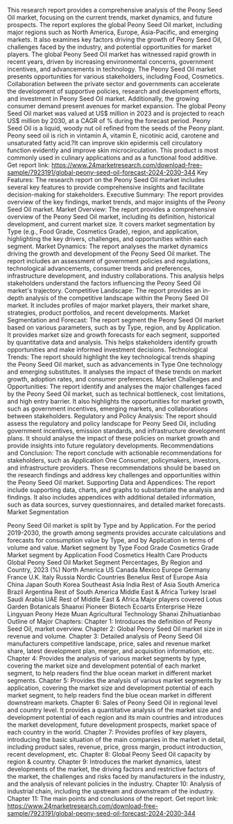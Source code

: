 This research report provides a comprehensive analysis of the Peony Seed Oil market, focusing on the current trends, market dynamics, and future prospects. The report explores the global Peony Seed Oil market, including major regions such as North America, Europe, Asia-Pacific, and emerging markets. It also examines key factors driving the growth of Peony Seed Oil, challenges faced by the industry, and potential opportunities for market players.
The global Peony Seed Oil market has witnessed rapid growth in recent years, driven by increasing environmental concerns, government incentives, and advancements in technology. The Peony Seed Oil market presents opportunities for various stakeholders, including Food, Cosmetics. Collaboration between the private sector and governments can accelerate the development of supportive policies, research and development efforts, and investment in Peony Seed Oil market. Additionally, the growing consumer demand present avenues for market expansion.
The global Peony Seed Oil market was valued at US$ million in 2023 and is projected to reach US$ million by 2030, at a CAGR of % during the forecast period.
Peony Seed Oil is a liquid, woody nut oil refined from the seeds of the Peony plant. Peony seed oil is rich in vintamin A, vitamin E, nicotinic acid, carotene and unsaturated fatty acid.?It can improve skin epidermis cell circulatory function evidently and improve skin microcirculation. This product is most commonly used in culinary applications and as a functional food additive.
Get report link: https://www.24marketresearch.com/download-free-sample/7923191/global-peony-seed-oil-forecast-2024-2030-344
Key Features:
The research report on the Peony Seed Oil market includes several key features to provide comprehensive insights and facilitate decision-making for stakeholders.
Executive Summary: The report provides overview of the key findings, market trends, and major insights of the Peony Seed Oil market.
Market Overview: The report provides a comprehensive overview of the Peony Seed Oil market, including its definition, historical development, and current market size. It covers market segmentation by Type (e.g., Food Grade, Cosmetics Grade), region, and application, highlighting the key drivers, challenges, and opportunities within each segment.
Market Dynamics: The report analyses the market dynamics driving the growth and development of the Peony Seed Oil market. The report includes an assessment of government policies and regulations, technological advancements, consumer trends and preferences, infrastructure development, and industry collaborations. This analysis helps stakeholders understand the factors influencing the Peony Seed Oil market's trajectory.
Competitive Landscape: The report provides an in-depth analysis of the competitive landscape within the Peony Seed Oil market. It includes profiles of major market players, their market share, strategies, product portfolios, and recent developments.
Market Segmentation and Forecast: The report segment the Peony Seed Oil market based on various parameters, such as by Type, region, and by Application. It provides market size and growth forecasts for each segment, supported by quantitative data and analysis. This helps stakeholders identify growth opportunities and make informed investment decisions.
Technological Trends: The report should highlight the key technological trends shaping the Peony Seed Oil market, such as advancements in Type One technology and emerging substitutes. It analyses the impact of these trends on market growth, adoption rates, and consumer preferences.
Market Challenges and Opportunities: The report identify and analyses the major challenges faced by the Peony Seed Oil market, such as technical bottleneck, cost limitations, and high entry barrier. It also highlights the opportunities for market growth, such as government incentives, emerging markets, and collaborations between stakeholders.
Regulatory and Policy Analysis: The report should assess the regulatory and policy landscape for Peony Seed Oil, including government incentives, emission standards, and infrastructure development plans. It should analyse the impact of these policies on market growth and provide insights into future regulatory developments.
Recommendations and Conclusion: The report conclude with actionable recommendations for stakeholders, such as Application One Consumer, policymakers, investors, and infrastructure providers. These recommendations should be based on the research findings and address key challenges and opportunities within the Peony Seed Oil market.
Supporting Data and Appendices: The report include supporting data, charts, and graphs to substantiate the analysis and findings. It also includes appendices with additional detailed information, such as data sources, survey questionnaires, and detailed market forecasts.
Market Segmentation

Peony Seed Oil market is split by Type and by Application. For the period 2019-2030, the growth among segments provides accurate calculations and forecasts for consumption value by Type, and by Application in terms of volume and value.
Market segment by Type
Food Grade
Cosmetics Grade
Market segment by Application
Food
Cosmetics
Health Care Products
Global Peony Seed Oil Market Segment Percentages, By Region and Country, 2023 (%)
North America
US
Canada
Mexico
Europe
Germany
France
U.K.
Italy
Russia
Nordic Countries
Benelux
Rest of Europe
Asia
China
Japan
South Korea
Southeast Asia
India
Rest of Asia
South America
Brazil
Argentina
Rest of South America
Middle East & Africa
Turkey
Israel
Saudi Arabia
UAE
Rest of Middle East & Africa
Major players covered
Lotus Garden Botanicals
Shaanxi Pioneer Biotech
Ecoarts Enterprise
Heze Lingyuan Peony
Heze Muan Agricultural Technology
Shanxi Zhihuatianbao
Outline of Major Chapters:
Chapter 1: Introduces the definition of Peony Seed Oil, market overview.
Chapter 2: Global Peony Seed Oil market size in revenue and volume.
Chapter 3: Detailed analysis of Peony Seed Oil manufacturers competitive landscape, price, sales and revenue market share, latest development plan, merger, and acquisition information, etc.
Chapter 4: Provides the analysis of various market segments by type, covering the market size and development potential of each market segment, to help readers find the blue ocean market in different market segments.
Chapter 5: Provides the analysis of various market segments by application, covering the market size and development potential of each market segment, to help readers find the blue ocean market in different downstream markets.
Chapter 6: Sales of Peony Seed Oil in regional level and country level. It provides a quantitative analysis of the market size and development potential of each region and its main countries and introduces the market development, future development prospects, market space of each country in the world.
Chapter 7: Provides profiles of key players, introducing the basic situation of the main companies in the market in detail, including product sales, revenue, price, gross margin, product introduction, recent development, etc.
Chapter 8: Global Peony Seed Oil capacity by region & country.
Chapter 9: Introduces the market dynamics, latest developments of the market, the driving factors and restrictive factors of the market, the challenges and risks faced by manufacturers in the industry, and the analysis of relevant policies in the industry.
Chapter 10: Analysis of industrial chain, including the upstream and downstream of the industry.
Chapter 11: The main points and conclusions of the report.
Get report link: https://www.24marketresearch.com/download-free-sample/7923191/global-peony-seed-oil-forecast-2024-2030-344
